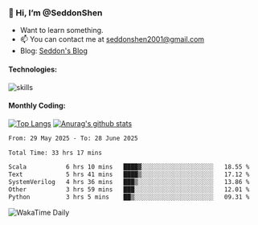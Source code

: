 ### 👋 Hi, I’m @SeddonShen
- Want to learn something.
- 📫 You can contact me at seddonshen2001@gmail.com
- Blog: [Seddon's Blog](https://seddonshen.github.io/)
#### Technologies:

![skills](https://skillicons.dev/icons?i=scala,js,html,css,bootstrap,jquery,c,cpp,cloudflare,django,docker,flask,git,github,githubactions,linux,latex,mysql,nodejs,ps,php,pr,py,raspberrypi,redis,unreal,v,vscode,vue,bash)

#### Monthly Coding:
[![Top Langs](https://github-readme-stats.vercel.app/api/top-langs?username=seddonshen&show_icons=true&locale=en&layout=compact&hide=html&langs_count=8)](https://github.com/SeddonShen/)
[![Anurag's github stats](https://github-readme-stats.vercel.app/api?username=SeddonShen&count_private=true&show_icons=true)](https://github.com/anuraghazra/github-readme-stats)
<!--START_SECTION:waka-->

```txt
From: 29 May 2025 - To: 28 June 2025

Total Time: 33 hrs 17 mins

Scala           6 hrs 10 mins   ████▓░░░░░░░░░░░░░░░░░░░░   18.55 %
Text            5 hrs 41 mins   ████▒░░░░░░░░░░░░░░░░░░░░   17.12 %
SystemVerilog   4 hrs 36 mins   ███▒░░░░░░░░░░░░░░░░░░░░░   13.86 %
Other           3 hrs 59 mins   ███░░░░░░░░░░░░░░░░░░░░░░   12.01 %
Python          3 hrs 5 mins    ██▒░░░░░░░░░░░░░░░░░░░░░░   09.31 %
```

<!--END_SECTION:waka-->

![WakaTime Daily](https://wakatime.com/share/@seddon2001/61a7e342-5f12-4fea-bf92-1fac161e97d6.svg)
<!---
SeddonShen/SeddonShen is a ✨ special ✨ repository because its `README.md` (this file) appears on your GitHub profile.
You can click the Preview link to take a look at your changes.
--->
